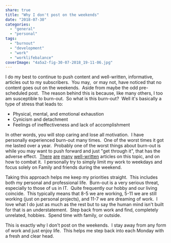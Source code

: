 ```yaml
---
share: true
title: "Why I don't post on the weekends"
date: "2018-07-30"
categories: 
  - "general"
  - "personal"
tags: 
  - "burnout"
  - "development"
  - "work"
  - "worklifebalance"
coverImage: "4a5a2-fig-30-07-2018_19-11-06.jpg"
---
```


I do my best to continue to push content and well-written, informative, articles out to my subscribers.  You may,  or may not, have noticed that no content goes out on the weekends.  Aside from maybe the odd pre-scheduled post.  The reason behind this is because, like many others, I too am susceptible to burn-out.  So what is this burn-out?  Well it's basically a type of stress that leads to:

- Physical, mental, and emotional exhaustion
- Cynicism and detachment
- Feelings of ineffectiveness and lack of accomplishment

In other words, you will stop caring and lose all motivation.  I have personally experienced burn-out many times.  One of the worst times it got me lasted over a year.  Probably one of the worst things about burn-out is while you may want to push forward and just "get through it", that has the adverse effect.  [There](https://hackernoon.com/what-is-programmer-burnout-651aa48984ef) [are](https://simpleprogrammer.com/avoiding-burnout-software-developer/) [many](https://dev.to/lewismenelaws/how-to-fix-burnout-as-a-developer--4opl) [well-written](https://www.psychologytoday.com/us/basics/burnout) articles on this topic, and on how to combat it.  I personally try to simply limit my work to weekdays and focus solely on Family and friends during the weekend.

Taking this approach helps me keep my priorities straight.  This includes both my personal and professional life.  Burn-out is a very serious threat, especially to those of us in IT.  Quite frequently our hobby and our living coincide.  This typically means that 8-5 we are working, 5-11 we are still working (just on personal projects), and 11-7 we are dreaming of work.  I love what I do just as much as the rest but to say the human mind isn't built for that is an understatement.  Step back from work and find, completely unrelated, hobbies.  Spend time with family, or outside.

This is exactly why I don't post on the weekends.  I stay away from any form of work and just enjoy life.  This helps me step back into each Monday with a fresh and clear head.
